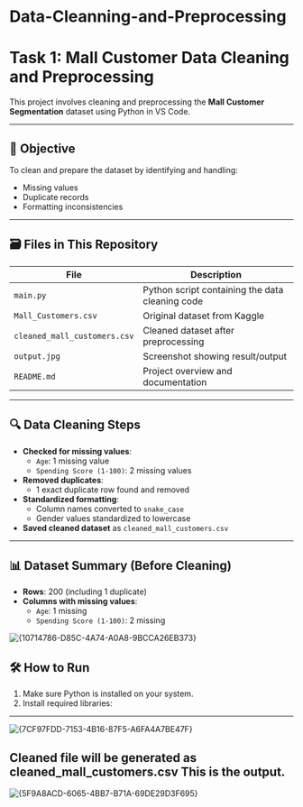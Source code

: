 # Data-Cleanning-and-Preprocessing
# Task 1: Mall Customer Data Cleaning and Preprocessing

This project involves cleaning and preprocessing the **Mall Customer Segmentation** dataset using Python in VS Code.

---

## 🧠 Objective

To clean and prepare the dataset by identifying and handling:
- Missing values
- Duplicate records
- Formatting inconsistencies

---

## 🗃️ Files in This Repository

| File                        | Description                                      |
|-----------------------------|--------------------------------------------------|
| `main.py`                   | Python script containing the data cleaning code  |
| `Mall_Customers.csv`        | Original dataset from Kaggle                     |
| `cleaned_mall_customers.csv`| Cleaned dataset after preprocessing              |
| `output.jpg`                | Screenshot showing result/output                 |
| `README.md`                 | Project overview and documentation               |

---

## 🔍 Data Cleaning Steps

- **Checked for missing values**:
  - `Age`: 1 missing value
  - `Spending Score (1-100)`: 2 missing values
- **Removed duplicates**:
  - 1 exact duplicate row found and removed
- **Standardized formatting**:
  - Column names converted to `snake_case`
  - Gender values standardized to lowercase
- **Saved cleaned dataset** as `cleaned_mall_customers.csv`

---

## 📊 Dataset Summary (Before Cleaning)

- **Rows**: 200 (including 1 duplicate)
- **Columns with missing values**:
  - `Age`: 1 missing
  - `Spending Score (1-100)`: 2 missing
  
![{10714786-D85C-4A74-A0A8-9BCCA26EB373}](https://github.com/user-attachments/assets/946e4d10-fdc4-4c8c-b692-e7f95faa251f)
## 🛠️ How to Run

1. Make sure Python is installed on your system.
2. Install required libraries:

---
![{7CF97FDD-7153-4B16-87F5-A6FA4A7BE47F}](https://github.com/user-attachments/assets/f49e0643-21c8-4266-b7c9-74b4008bb27d)

## Cleaned file will be generated as cleaned_mall_customers.csv This is the output.
![{5F9A8ACD-6065-4BB7-B71A-69DE29D3F695}](https://github.com/user-attachments/assets/25d499dd-fa59-438b-914a-ceddbd923447)



